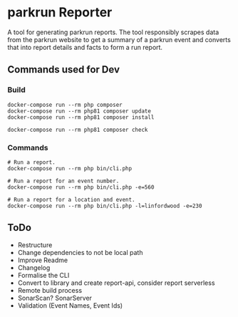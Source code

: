 # parkrun Reporter

A tool for generating parkrun reports.
The tool responsibly scrapes data from the parkrun website to get a summary of a parkrun event and converts that into
report details and facts to form a run report.

## Commands used for Dev

### Build
```
docker-compose run --rm php composer
docker-compose run --rm php81 composer update
docker-compose run --rm php81 composer install

docker-compose run --rm php81 composer check
```

### Commands
```
# Run a report.
docker-compose run --rm php bin/cli.php

# Run a report for an event number.
docker-compose run --rm php bin/cli.php -e=560

# Run a report for a location and event.
docker-compose run --rm php bin/cli.php -l=linfordwood -e=230
```

## ToDo
* Restructure
* Change dependencies to not be local path
* Improve Readme
* Changelog
* Formalise the CLI
* Convert to library and create report-api, consider report serverless
* Remote build process
* SonarScan? SonarServer
* Validation (Event Names, Event Ids)
